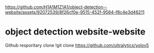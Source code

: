 


https://github.com/H1A1M1Z1A1/object-detection--website/assets/92072539/8f26cf0e-9515-452f-9564-f8c4e3d46211




# object detection website-website
Github resporitary clone
!git clone https://github.com/ultralytics/yolov5


